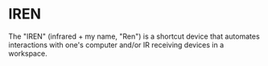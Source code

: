 # IREN
The "IREN" (infrared + my name, "Ren") is a shortcut device that automates interactions with one's computer and/or IR receiving devices in a workspace. 
